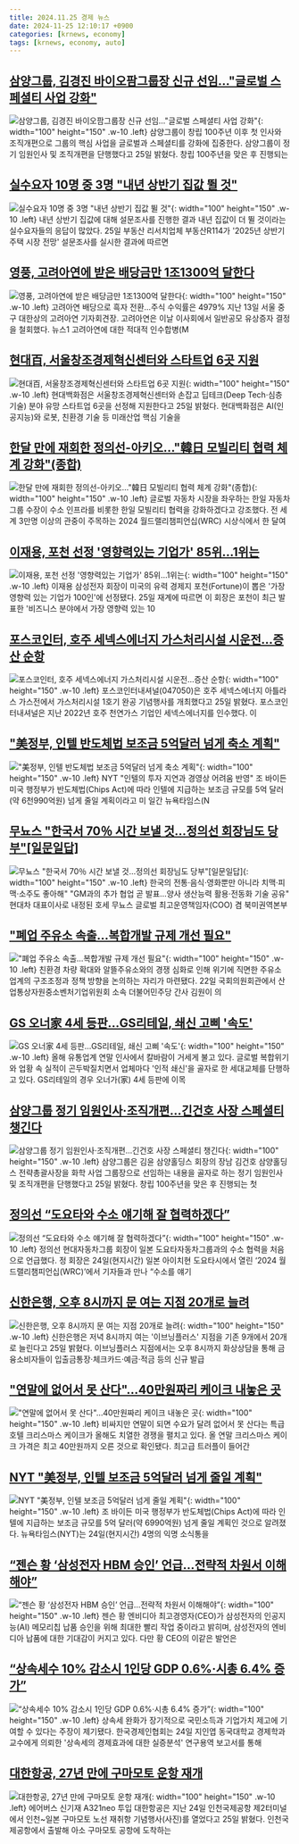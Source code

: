 ```yaml
---
title: 2024.11.25 경제 뉴스
date: 2024-11-25 12:10:17 +0900
categories: [krnews, economy]
tags: [krnews, economy, auto]
---
```

## [삼양그룹, 김경진 바이오팜그룹장 신규 선임…"글로벌 스페셜티 사업 강화"](https://n.news.naver.com/mnews/article/018/0005892207)

![삼양그룹, 김경진 바이오팜그룹장 신규 선임…"글로벌 스페셜티 사업 강화"](https://mimgnews.pstatic.net/image/origin/018/2024/11/25/5892207.jpg?type=nf220_150){: width="100" height="150" .w-10 .left}
삼양그룹이 창립 100주년 이후 첫 인사와 조직개편으로 그룹의 핵심 사업을 글로벌과 스페셜티를 강화에 집중한다. 삼양그룹이 정기 임원인사 및 조직개편을 단행했다고 25일 밝혔다. 창립 100주년을 맞은 후 진행되는

## [실수요자 10명 중 3명 "내년 상반기 집값 뛸 것"](https://n.news.naver.com/mnews/article/015/0005060957)

![실수요자 10명 중 3명 "내년 상반기 집값 뛸 것"](https://mimgnews.pstatic.net/image/origin/015/2024/11/25/5060957.jpg?type=nf220_150){: width="100" height="150" .w-10 .left}
내년 상반기 집값에 대해 설문조사를 진행한 결과 내년 집값이 더 뛸 것이라는 실수요자들의 응답이 많았다. 25일 부동산 리서치업체 부동산R114가 '2025년 상반기 주택 시장 전망' 설문조사를 실시한 결과에 따르면

## [영풍, 고려아연에 받은 배당금만 1조1300억 달한다](https://n.news.naver.com/mnews/article/022/0003988429)

![영풍, 고려아연에 받은 배당금만 1조1300억 달한다](https://mimgnews.pstatic.net/image/origin/022/2024/11/24/3988429.jpg?type=nf220_150){: width="100" height="150" .w-10 .left}
고려아연 배당으로 흑자 전환…주식 수익률은 4979% 지난 13일 서울 중구 대한상의 고려아연 기자회견장. 고려아연은 이날 이사회에서 일반공모 유상증자 결정을 철회했다. 뉴스1 고려아연에 대한 적대적 인수합병(M

## [현대百, 서울창조경제혁신센터와 스타트업 6곳 지원](https://n.news.naver.com/mnews/article/001/0015064687)

![현대百, 서울창조경제혁신센터와 스타트업 6곳 지원](https://mimgnews.pstatic.net/image/origin/001/2024/11/25/15064687.jpg?type=nf220_150){: width="100" height="150" .w-10 .left}
현대백화점은 서울창조경제혁신센터와 손잡고 딥테크(Deep Tech·심층 기술) 분야 유망 스타트업 6곳을 선정해 지원한다고 25일 밝혔다. 현대백화점은 AI(인공지능)와 로봇, 친환경 기술 등 미래산업 핵심 기술을

## [한달 만에 재회한 정의선-아키오…"韓日 모빌리티 협력 체계 강화"(종합)](https://n.news.naver.com/mnews/article/277/0005505257)

![한달 만에 재회한 정의선-아키오…"韓日 모빌리티 협력 체계 강화"(종합)](https://mimgnews.pstatic.net/image/origin/277/2024/11/24/5505257.jpg?type=nf220_150){: width="100" height="150" .w-10 .left}
글로벌 자동차 시장을 좌우하는 한일 자동차 그룹 수장이 수소 인프라를 비롯한 한일 모빌리티 협력을 강화하겠다고 강조했다. 전 세계 3만명 이상의 관중이 주목하는 2024 월드랠리챔피언십(WRC) 시상식에서 한 달여

## [이재용, 포천 선정 '영향력있는 기업가' 85위…1위는](https://n.news.naver.com/mnews/article/015/0005060866)

![이재용, 포천 선정 '영향력있는 기업가' 85위…1위는](https://mimgnews.pstatic.net/image/origin/015/2024/11/25/5060866.jpg?type=nf220_150){: width="100" height="150" .w-10 .left}
이재용 삼성전자 회장이 미국의 유력 경제지 포천(Fortune)이 뽑은 '가장 영향력 있는 기업가 100인'에 선정됐다. 25일 재계에 따르면 이 회장은 포천이 최근 발표한 '비즈니스 분야에서 가장 영향력 있는 10

## [포스코인터, 호주 세넥스에너지 가스처리시설 시운전…증산 순항](https://n.news.naver.com/mnews/article/421/0007925350)

![포스코인터, 호주 세넥스에너지 가스처리시설 시운전…증산 순항](https://mimgnews.pstatic.net/image/origin/421/2024/11/25/7925350.jpg?type=nf220_150){: width="100" height="150" .w-10 .left}
포스코인터내셔널(047050)은 호주 세넥스에너지 아틀라스 가스전에서 가스처리시설 1호기 완공 기념행사를 개최했다고 25일 밝혔다. 포스코인터내셔널은 지난 2022년 호주 천연가스 기업인 세넥스에너지를 인수했다. 이

## ["美정부, 인텔 반도체법 보조금 5억달러 넘게 축소 계획"](https://n.news.naver.com/mnews/article/001/0015064854)

!["美정부, 인텔 반도체법 보조금 5억달러 넘게 축소 계획"](https://mimgnews.pstatic.net/image/origin/001/2024/11/25/15064854.jpg?type=nf220_150){: width="100" height="150" .w-10 .left}
NYT "인텔의 투자 지연과 경영상 어려움 반영" 조 바이든 미국 행정부가 반도체법(Chips Act)에 따라 인텔에 지급하는 보조금 규모를 5억 달러(약 6천990억원) 넘게 줄일 계획이라고 미 일간 뉴욕타임스(N

## [무뇨스 "한국서 70％ 시간 보낼 것…정의선 회장님도 당부"[일문일답]](https://n.news.naver.com/mnews/article/001/0015064939)

![무뇨스 "한국서 70％ 시간 보낼 것…정의선 회장님도 당부"[일문일답]](https://mimgnews.pstatic.net/image/origin/001/2024/11/25/15064939.jpg?type=nf220_150){: width="100" height="150" .w-10 .left}
한국의 전통·음식·영화뿐만 아니라 치맥·피맥·소주도 좋아해" "GM과의 추가 협업 곧 발표…양사 생산능력 활용·전동화 기술 공유" 현대차 대표이사로 내정된 호세 무뇨스 글로벌 최고운영책임자(COO) 겸 북미권역본부

## ["폐업 주유소 속출…복합개발 규제 개선 필요"](https://n.news.naver.com/mnews/article/092/0002353803)

!["폐업 주유소 속출…복합개발 규제 개선 필요"](https://mimgnews.pstatic.net/image/origin/092/2024/11/25/2353803.jpg?type=nf220_150){: width="100" height="150" .w-10 .left}
친환경 차량 확대와 알뜰주유소와의 경쟁 심화로 인해 위기에 직면한 주유소 업계의 구조조정과 정책 방향을 논의하는 자리가 마련됐다. 22일 국회의원회관에서 산업통상자원중소벤처기업위원회 소속 더불어민주당 간사 김원이 의

## [GS 오너家 4세 등판…GS리테일, 쇄신 고삐 '속도'](https://n.news.naver.com/mnews/article/421/0007925179)

![GS 오너家 4세 등판…GS리테일, 쇄신 고삐 '속도'](https://mimgnews.pstatic.net/image/origin/421/2024/11/25/7925179.jpg?type=nf220_150){: width="100" height="150" .w-10 .left}
올해 유통업계 연말 인사에서 칼바람이 거세게 불고 있다. 글로벌 복합위기와 업황 속 실적이 곤두박질치면서 업체마다 '인적 쇄신'을 골자로 한 세대교체를 단행하고 있다. GS리테일의 경우 오너가(家) 4세 등판에 이목

## [삼양그룹 정기 임원인사·조직개편...긴건호 사장 스페셜티 챙긴다](https://n.news.naver.com/mnews/article/014/0005272324)

![삼양그룹 정기 임원인사·조직개편...긴건호 사장 스페셜티 챙긴다](https://mimgnews.pstatic.net/image/origin/014/2024/11/25/5272324.jpg?type=nf220_150){: width="100" height="150" .w-10 .left}
삼양그룹은 김윤 삼양홀딩스 회장의 장남 김건호 삼양홀딩스 전략총괄사장을 화학 사업 그룹장으로 선임하는 내용을 골자로 하는 정기 임원인사 및 조직개편을 단행했다고 25일 밝혔다. 창립 100주년을 맞은 후 진행되는 첫

## [정의선 “도요타와 수소 얘기해 잘 협력하겠다”](https://n.news.naver.com/mnews/article/032/0003334372)

![정의선 “도요타와 수소 얘기해 잘 협력하겠다”](https://mimgnews.pstatic.net/image/origin/032/2024/11/24/3334372.jpg?type=nf220_150){: width="100" height="150" .w-10 .left}
정의선 현대자동차그룹 회장이 일본 도요타자동차그룹과의 수소 협력을 처음으로 언급했다. 정 회장은 24일(현지시간) 일본 아이치현 도요타시에서 열린 ‘2024 월드랠리챔피언십(WRC)’에서 기자들과 만나 “수소를 얘기

## [신한은행, 오후 8시까지 문 여는 지점 20개로 늘려](https://n.news.naver.com/mnews/article/001/0015064692)

![신한은행, 오후 8시까지 문 여는 지점 20개로 늘려](https://mimgnews.pstatic.net/image/origin/001/2024/11/25/15064692.jpg?type=nf220_150){: width="100" height="150" .w-10 .left}
신한은행은 저녁 8시까지 여는 '이브닝플러스' 지점을 기존 9개에서 20개로 늘린다고 25일 밝혔다. 이브닝플러스 지점에서는 오후 8시까지 화상상담을 통해 금융소비자들이 입출금통장·체크카드·예금·적금 등의 신규 발급

## ["연말에 없어서 못 산다"…40만원짜리 케이크 내놓은 곳](https://n.news.naver.com/mnews/article/015/0005060974)

!["연말에 없어서 못 산다"…40만원짜리 케이크 내놓은 곳](https://mimgnews.pstatic.net/image/origin/015/2024/11/25/5060974.jpg?type=nf220_150){: width="100" height="150" .w-10 .left}
비싸지만 연말이 되면 수요가 달려 없어서 못 산다는 특급호텔 크리스마스 케이크가 올해도 치열한 경쟁을 펼치고 있다. 올 연말 크리스마스 케이크 가격은 최고 40만원까지 오른 것으로 확인됐다. 최고급 트러플이 들어간

## [NYT "美정부, 인텔 보조금 5억달러 넘게 줄일 계획"](https://n.news.naver.com/mnews/article/018/0005892398)

![NYT "美정부, 인텔 보조금 5억달러 넘게 줄일 계획"](https://mimgnews.pstatic.net/image/origin/018/2024/11/25/5892398.jpg?type=nf220_150){: width="100" height="150" .w-10 .left}
조 바이든 미국 행정부가 반도체법(Chips Act)에 따라 인텔에 지급하는 보조금 규모를 5억 달러(약 6990억원) 넘게 줄일 계획인 것으로 알려졌다. 뉴욕타임스(NYT)는 24일(현지시간) 4명의 익명 소식통을

## [“젠슨 황 ‘삼성전자 HBM 승인’ 언급…전략적 차원서 이해해야”](https://n.news.naver.com/mnews/article/018/0005892164)

![“젠슨 황 ‘삼성전자 HBM 승인’ 언급…전략적 차원서 이해해야”](https://mimgnews.pstatic.net/image/origin/018/2024/11/25/5892164.jpg?type=nf220_150){: width="100" height="150" .w-10 .left}
젠슨 황 엔비디아 최고경영자(CEO)가 삼성전자의 인공지능(AI) 메모리칩 납품 승인을 위해 최대한 빨리 작업 중이라고 밝히며, 삼성전자의 엔비디아 납품에 대한 기대감이 커지고 있다. 다만 황 CEO의 이같은 발언은

## [“상속세수 10% 감소시 1인당 GDP 0.6%·시총 6.4% 증가”](https://n.news.naver.com/mnews/article/029/0002917694)

![“상속세수 10% 감소시 1인당 GDP 0.6%·시총 6.4% 증가”](https://mimgnews.pstatic.net/image/origin/029/2024/11/24/2917694.jpg?type=nf220_150){: width="100" height="150" .w-10 .left}
상속세 완화가 장기적으로 국민소득과 기업가치 제고에 기여할 수 있다는 주장이 제기됐다. 한국경제인협회는 24일 지인엽 동국대학교 경제학과 교수에게 의뢰한 '상속세의 경제효과에 대한 실증분석' 연구용역 보고서를 통해

## [대한항공, 27년 만에 구마모토 운항 재개](https://n.news.naver.com/mnews/article/016/0002392622)

![대한항공, 27년 만에 구마모토 운항 재개](https://mimgnews.pstatic.net/image/origin/016/2024/11/25/2392622.jpg?type=nf220_150){: width="100" height="150" .w-10 .left}
에어버스 신기재 A321neo 투입 대한항공은 지난 24일 인천국제공항 제2터미널에서 인천~일본 구마모토 노선 재취항 기념행사(사진)를 열었다고 25일 밝혔다. 인천국제공항에서 출발해 아소 구마모토 공항에 도착하는

